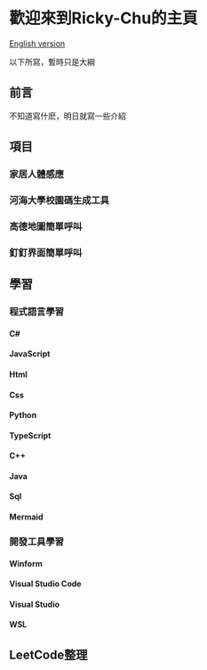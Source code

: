 # 歡迎來到Ricky-Chu的主頁

[English version](./README.md)

以下所寫，暫時只是大綱

## 前言

不知道寫什麽，明日就寫一些介紹

## 項目

### 家居人體感應

### 河海大學校園碼生成工具

### 高德地圖簡單呼叫

### 釘釘界面簡單呼叫





## 學習

### 程式語言學習

#### C#

#### JavaScript

#### Html

#### Css

#### Python

#### TypeScript

#### C++

#### Java

#### Sql

#### Mermaid

### 開發工具學習

#### Winform

#### Visual Studio Code

#### Visual Studio

#### WSL

## LeetCode整理













